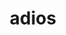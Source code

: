 ---
title: "adios"
layout: cache
categories: [package, develop-2024-05-12]
meta: {"versions": ["1.13.1"], "compilers": ["cce@=15.0.1", "gcc@=10.3.0", "gcc@=11.4.0", "gcc@=9.4.0", "oneapi@=2024.0.0"], "oss": ["rhel8", "sle_hpc15", "ubuntu20.04", "ubuntu22.04"], "platforms": ["linux"], "targets": ["neoverse_v1", "neoverse_v2", "ppc64le", "x86_64_v3", "x86_64_v4", "zen4"], "stacks": ["e4s", "e4s-cray-rhel", "e4s-cray-sles", "e4s-neoverse-v2", "e4s-neoverse_v1", "e4s-oneapi", "e4s-power", "root"], "num_specs": 7, "num_specs_by_stack": {"e4s-cray-rhel": 1, "root": 7, "e4s-cray-sles": 1, "e4s-power": 1, "e4s-neoverse_v1": 1, "e4s-neoverse-v2": 1, "e4s": 1, "e4s-oneapi": 1}}
spec_details: [{"hash": "bzeytcxk4tbnedshjmdd4i2sznkwwf3n", "compiler": "cce@=15.0.1", "versions": ["1.13.1"], "os": "rhel8", "platform": "linux", "target": "zen4", "variants": ["+blosc", "build_system=autotools", "~bzip2", "~fortran", "~hdf5", "~infiniband", "+lz4", "+mpi", "~netcdf", "patches=8ae17f6,aea47e5,d24b79b", "+shared", "staging=none", "+sz", "~szip", "+zfp", "+zlib"], "stacks": ["e4s-cray-rhel", "root"], "size": "-", "tarball": "https://binaries.spack.io/develop-2024-05-12/build_cache/linux-rhel8-zen4/cce-15.0.1/adios-1.13.1/linux-rhel8-zen4-cce-15.0.1-adios-1.13.1-bzeytcxk4tbnedshjmdd4i2sznkwwf3n.spack"}, {"hash": "4uodsyspy7ldrspqtzbzil6oj4dxbxod", "compiler": "gcc@=10.3.0", "versions": ["1.13.1"], "os": "sle_hpc15", "platform": "linux", "target": "x86_64_v4", "variants": ["+blosc", "build_system=autotools", "~bzip2", "~fortran", "~hdf5", "~infiniband", "+lz4", "+mpi", "~netcdf", "patches=8ae17f6,aea47e5,d24b79b", "+shared", "staging=none", "+sz", "~szip", "+zfp", "+zlib"], "stacks": ["e4s-cray-sles", "root"], "size": "-", "tarball": "https://binaries.spack.io/develop-2024-05-12/build_cache/linux-sle_hpc15-x86_64_v4/gcc-10.3.0/adios-1.13.1/linux-sle_hpc15-x86_64_v4-gcc-10.3.0-adios-1.13.1-4uodsyspy7ldrspqtzbzil6oj4dxbxod.spack"}, {"hash": "tswzthewbkxmk2dbasa5cbvx6xj62kmp", "compiler": "gcc@=9.4.0", "versions": ["1.13.1"], "os": "ubuntu20.04", "platform": "linux", "target": "ppc64le", "variants": ["+blosc", "build_system=autotools", "~bzip2", "~fortran", "~hdf5", "~infiniband", "+lz4", "+mpi", "~netcdf", "patches=8ae17f6,aea47e5,d24b79b", "+shared", "staging=none", "+sz", "~szip", "+zfp", "+zlib"], "stacks": ["root", "e4s-power"], "size": "-", "tarball": "https://binaries.spack.io/develop-2024-05-12/build_cache/linux-ubuntu20.04-ppc64le/gcc-9.4.0/adios-1.13.1/linux-ubuntu20.04-ppc64le-gcc-9.4.0-adios-1.13.1-tswzthewbkxmk2dbasa5cbvx6xj62kmp.spack"}, {"hash": "nj2zvdrqoialdl7i4rwzaldjhu7utuhj", "compiler": "gcc@=11.4.0", "versions": ["1.13.1"], "os": "ubuntu22.04", "platform": "linux", "target": "neoverse_v1", "variants": ["+blosc", "build_system=autotools", "~bzip2", "~fortran", "~hdf5", "~infiniband", "+lz4", "+mpi", "~netcdf", "patches=8ae17f6,aea47e5,d24b79b", "+shared", "staging=none", "+sz", "~szip", "+zfp", "+zlib"], "stacks": ["root", "e4s-neoverse_v1"], "size": "-", "tarball": "https://binaries.spack.io/develop-2024-05-12/build_cache/linux-ubuntu22.04-neoverse_v1/gcc-11.4.0/adios-1.13.1/linux-ubuntu22.04-neoverse_v1-gcc-11.4.0-adios-1.13.1-nj2zvdrqoialdl7i4rwzaldjhu7utuhj.spack"}, {"hash": "i74vyqnzkxoxydx6tk5pnfl37s26uqtr", "compiler": "gcc@=11.4.0", "versions": ["1.13.1"], "os": "ubuntu22.04", "platform": "linux", "target": "neoverse_v2", "variants": ["+blosc", "build_system=autotools", "~bzip2", "~fortran", "~hdf5", "~infiniband", "+lz4", "+mpi", "~netcdf", "patches=8ae17f6,aea47e5,d24b79b", "+shared", "staging=none", "+sz", "~szip", "+zfp", "+zlib"], "stacks": ["e4s-neoverse-v2", "root"], "size": "-", "tarball": "https://binaries.spack.io/develop-2024-05-12/build_cache/linux-ubuntu22.04-neoverse_v2/gcc-11.4.0/adios-1.13.1/linux-ubuntu22.04-neoverse_v2-gcc-11.4.0-adios-1.13.1-i74vyqnzkxoxydx6tk5pnfl37s26uqtr.spack"}, {"hash": "zsassggwq4qb4qdzkwhsgbnzqgon6vxj", "compiler": "gcc@=11.4.0", "versions": ["1.13.1"], "os": "ubuntu22.04", "platform": "linux", "target": "x86_64_v3", "variants": ["+blosc", "build_system=autotools", "~bzip2", "~fortran", "~hdf5", "~infiniband", "+lz4", "+mpi", "~netcdf", "patches=8ae17f6,aea47e5,d24b79b", "+shared", "staging=none", "+sz", "~szip", "+zfp", "+zlib"], "stacks": ["root", "e4s"], "size": "-", "tarball": "https://binaries.spack.io/develop-2024-05-12/build_cache/linux-ubuntu22.04-x86_64_v3/gcc-11.4.0/adios-1.13.1/linux-ubuntu22.04-x86_64_v3-gcc-11.4.0-adios-1.13.1-zsassggwq4qb4qdzkwhsgbnzqgon6vxj.spack"}, {"hash": "kuccoaf4hmg7gnno7sgxf3tzkcwe7yvl", "compiler": "oneapi@=2024.0.0", "versions": ["1.13.1"], "os": "ubuntu22.04", "platform": "linux", "target": "x86_64_v3", "variants": ["+blosc", "build_system=autotools", "~bzip2", "~fortran", "~hdf5", "~infiniband", "+lz4", "+mpi", "~netcdf", "patches=8ae17f6,aea47e5,d24b79b", "+shared", "staging=none", "+sz", "~szip", "+zfp", "+zlib"], "stacks": ["root", "e4s-oneapi"], "size": "-", "tarball": "https://binaries.spack.io/develop-2024-05-12/build_cache/linux-ubuntu22.04-x86_64_v3/oneapi-2024.0.0/adios-1.13.1/linux-ubuntu22.04-x86_64_v3-oneapi-2024.0.0-adios-1.13.1-kuccoaf4hmg7gnno7sgxf3tzkcwe7yvl.spack"}]
---